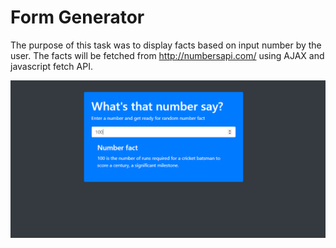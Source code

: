 Form Generator
=========================
The purpose of this task was to display facts based on input number by the user. The facts will be fetched from http://numbersapi.com/ using AJAX and javascript fetch API.

![IMAGE ALT TEXT HERE](./number-fact.png)
